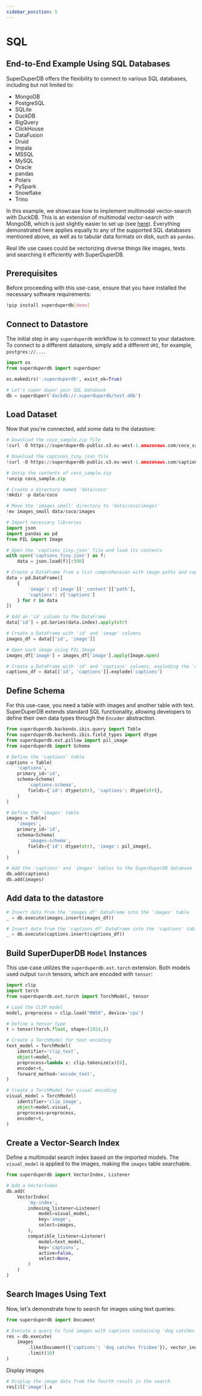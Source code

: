 ```yaml
---
sidebar_position: 5
---
```


# SQL

## End-to-End Example Using SQL Databases

SuperDuperDB offers the flexibility to connect to various SQL databases, including but not limited to:

- MongoDB
- PostgreSQL
- SQLite
- DuckDB
- BigQuery
- ClickHouse
- DataFusion
- Druid
- Impala
- MSSQL
- MySQL
- Oracle
- pandas
- Polars
- PySpark
- Snowflake
- Trino

In this example, we showcase how to implement multimodal vector-search with DuckDB. This is an extension of multimodal vector-search with MongoDB, which is just slightly easier to set up (see [here](https://docs.superduperdb.com/docs/use_cases/items/multimodal_image_search_clip)). Everything demonstrated here applies equally to any of the supported SQL databases mentioned above, as well as to tabular data formats on disk, such as `pandas`.

Real life use cases could be vectorizing diverse things like images, texts and searching it efficiently with SuperDuperDB.

## Prerequisites

Before proceeding with this use-case, ensure that you have installed the necessary software requirements:

```bash
!pip install superduperdb[demo]
```

## Connect to Datastore

The initial step in any `superduperdb` workflow is to connect to your datastore. To connect to a different datastore, simply add a different `URI`, for example, `postgres://...`.

```python
import os
from superduperdb import superduper

os.makedirs('.superduperdb', exist_ok=True)

# Let's super duper your SQL database
db = superduper('duckdb://.superduperdb/test.ddb')
```

## Load Dataset

Now that you're connected, add some data to the datastore:

```python
# Download the coco_sample.zip file
!curl -O https://superduperdb-public.s3.eu-west-1.amazonaws.com/coco_sample.zip

# Download the captions_tiny.json file
!curl -O https://superduperdb-public.s3.eu-west-1.amazonaws.com/captions_tiny.json

# Unzip the contents of coco_sample.zip
!unzip coco_sample.zip

# Create a directory named 'data/coco'
!mkdir -p data/coco

# Move the 'images_small' directory to 'data/coco/images'
!mv images_small data/coco/images
```

```python
# Import necessary libraries
import json
import pandas as pd
from PIL import Image

# Open the 'captions_tiny.json' file and load its contents
with open('captions_tiny.json') as f:
    data = json.load(f)[:500]

# Create a DataFrame from a list comprehension with image paths and captions
data = pd.DataFrame([
    {
        'image': r['image']['_content']['path'],
        'captions': r['captions']
    } for r in data
])

# Add an 'id' column to the DataFrame
data['id'] = pd.Series(data.index).apply(str)

# Create a DataFrame with 'id' and 'image' columns
images_df = data[['id', 'image']]

# Open each image using PIL.Image
images_df['image'] = images_df['image'].apply(Image.open)

# Create a DataFrame with 'id' and 'captions' columns, exploding the 'captions' column
captions_df = data[['id', 'captions']].explode('captions')
```

## Define Schema

For this use-case, you need a table with images and another table with text. SuperDuperDB extends standard SQL functionality, allowing developers to define their own data types through the `Encoder` abstraction.

```python
from superduperdb.backends.ibis.query import Table
from superduperdb.backends.ibis.field_types import dtype
from superduperdb.ext.pillow import pil_image
from superduperdb import Schema

# Define the 'captions' table
captions = Table(
    'captions',
    primary_id='id',
    schema=Schema(
        'captions-schema',
        fields={'id': dtype(str), 'captions': dtype(str)},
    )
)

# Define the 'images' table
images = Table(
    'images',
    primary_id='id',
    schema=Schema(
        'images-schema',
        fields={'id': dtype(str), 'image': pil_image},
    )
)

# Add the 'captions' and 'images' tables to the SuperDuperDB database
db.add(captions)
db.add(images)
```

## Add data to the datastore

```python
# Insert data from the 'images_df' DataFrame into the 'images' table
_ = db.execute(images.insert(images_df))

# Insert data from the 'captions_df' DataFrame into the 'captions' table
_ = db.execute(captions.insert(captions_df))
```

## Build SuperDuperDB `Model` Instances

This use-case utilizes the `superduperdb.ext.torch` extension. Both models used output `torch` tensors, which are encoded with `tensor`:

```python
import clip
import torch
from superduperdb.ext.torch import TorchModel, tensor

# Load the CLIP model
model, preprocess = clip.load("RN50", device='cpu')

# Define a tensor type
t = tensor(torch.float, shape=(1024,))

# Create a TorchModel for text encoding
text_model = TorchModel(
    identifier='clip_text',
    object=model,
    preprocess=lambda x: clip.tokenize(x)[0],
    encoder=t,
    forward_method='encode_text',    
)

# Create a TorchModel for visual encoding
visual_model = TorchModel(
    identifier='clip_image',
    object=model.visual,    
    preprocess=preprocess,
    encoder=t,
)
```

## Create a Vector-Search Index

Define a multimodal search index based on the imported models. The `visual_model` is applied to the images, making the `images` table searchable.

```python
from superduperdb import VectorIndex, Listener

# Add a VectorIndex
db.add(
    VectorIndex(
        'my-index',
        indexing_listener=Listener(
            model=visual_model,
            key='image',
            select=images,
        ),
        compatible_listener=Listener(
            model=text_model,
            key='captions',
            active=False,
            select=None,
        )
    )
)
```

## Search Images Using Text

Now, let's demonstrate how to search for images using text queries:

```python
from superduperdb import Document

# Execute a query to find images with captions containing 'dog catches frisbee'
res = db.execute(
    images
        .like(Document({'captions': 'dog catches frisbee'}), vector_index='my-index', n=10)
        .limit(10)
)
```

Display images

```python
# Display the image data from the fourth result in the search
res[3]['image'].x
```
